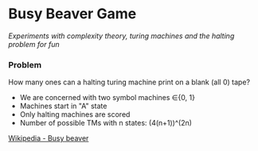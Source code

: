 # Busy Beaver Game

*Experiments with complexity theory, turing machines and the halting problem for fun*

### Problem

How many ones can a halting turing machine print on a blank (all 0) tape?

- We are concerned with two symbol machines ∈{0, 1}
- Machines start in "A" state
- Only halting machines are scored
- Number of possible TMs with n states: (4(n+1))^(2n)

[Wikipedia - Busy beaver](https://en.wikipedia.org/wiki/Busy_beaver)
